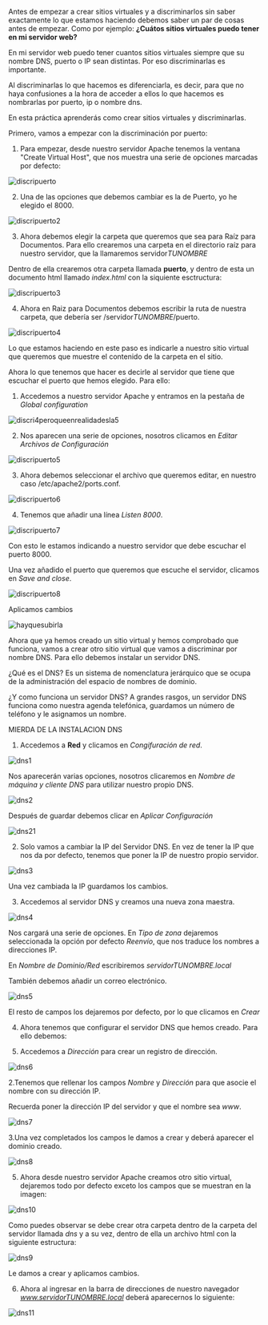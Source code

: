 Antes de empezar a crear sitios virtuales y a discriminarlos sin saber exactamente lo que estamos haciendo debemos saber un par de cosas antes de empezar. Como por ejemplo: **¿Cuátos sitios virtuales puedo tener en mi servidor web?**

En mi servidor web puedo tener cuantos sitios virtuales siempre que su nombre DNS, puerto o IP sean distintas. Por eso discriminarlas es importante.

Al discriminarlas lo que hacemos es diferenciarla, es decir, para que no haya confusiones a la hora de acceder a ellos lo que hacemos es nombrarlas por puerto, ip o nombre dns.

En esta práctica aprenderás como crear sitios virtuales y discriminarlas.

Primero, vamos a empezar con la discriminación por puerto:

1. Para empezar, desde nuestro servidor Apache tenemos la ventana "Create Virtual Host", que nos muestra una serie de opciones marcadas por defecto:

![discripuerto](./images/discripuerto.PNG)

2. Una de las opciones que debemos cambiar es la de Puerto, yo he elegido el 8000.

![discripuerto2](./images/discripuerto2.PNG)

3. Ahora debemos elegir la carpeta que queremos que sea para Raíz para Documentos. Para ello crearemos una carpeta en el directorio raíz para nuestro servidor, que la llamaremos servidor*TUNOMBRE*

Dentro de ella crearemos otra carpeta llamada **puerto**, y dentro de esta un documento html llamado *index.html* con la siquiente esctructura:

![discripuerto3](./images/discripuerto3.PNG)

4. Ahora en Raiz para Documentos debemos escribir la ruta de nuestra carpeta, que debería ser /servidor*TUNOMBRE*/puerto.

![discripuerto4](./images/discripuerto4.PNG)

Lo que estamos haciendo en este paso es indicarle a nuestro sitio virtual que queremos que muestre el contenido de la carpeta en el sitio. 

Ahora lo que tenemos que hacer es decirle al servidor que tiene que escuchar el puerto que hemos elegido. Para ello:
  
  1. Accedemos a nuestro servidor Apache y entramos en la pestaña de *Global configuration*

  ![discri4peroqueenrealidadesla5](./images/discri4peroqueenrealidadesla5.PNG)
  
  2. Nos aparecen una serie de opciones, nosotros clicamos en *Editar Archivos de Configuración* 
  
  ![discripuerto5](./images/discripuerto5.PNG)
  
  3. Ahora debemos seleccionar el archivo que queremos editar, en nuestro caso  /etc/apache2/ports.conf.
  
  ![discripuerto6](./images/discripuerto6.PNG)
  
  4. Tenemos que añadir una línea *Listen 8000*.
  
  ![discripuerto7](./images/discripuerto7.PNG)
  
  Con esto le estamos indicando a nuestro servidor que debe escuchar el puerto 8000.
  
  Una vez añadido el puerto que queremos que escuche el servidor, clicamos en *Save and close*.
  
  ![discripuerto8](./images/discripuerto8.PNG)
  
  Aplicamos cambios
  
![hayquesubirla](./images/hayquesubirla.PNG)

Ahora que ya hemos creado un sitio virtual y hemos comprobado que funciona, vamos a crear otro sitio virtual que vamos a discriminar por nombre DNS. Para ello debemos instalar un servidor DNS. 

¿Qué es el DNS? Es un sistema de nomenclatura jerárquico que se ocupa de la administración del espacio de nombres de dominio.

¿Y como funciona un servidor DNS? A grandes rasgos, un servidor DNS funciona como nuestra agenda telefónica, guardamos un número de teléfono y le asignamos un nombre.

MIERDA DE LA INSTALACION DNS

1. Accedemos a **Red** y clicamos en *Congifuración de red*.

![dns1](./images/dns1.PNG)

Nos aparecerán varias opciones, nosotros clicaremos en *Nombre de máquina y cliente DNS* para utilizar nuestro propio DNS.

![dns2](./images/dns2.PNG)

Después de guardar debemos clicar en *Aplicar Configuración*

![dns21](./images/dns21.PNG)

2. Solo vamos a cambiar la IP del Servidor DNS. En vez de tener la IP que nos da por defecto, tenemos que poner la IP de nuestro propio servidor.

![dns3](./images/dns3.PNG)

Una vez cambiada la IP guardamos los cambios.

3. Accedemos al servidor DNS y creamos una nueva zona maestra.

![dns4](./images/dns4.PNG)

Nos cargará una serie de opciones. En *Tipo de zona* dejaremos seleccionada la opción por defecto *Reenvío*, que nos traduce los nombres a direcciones IP.

En *Nombre de Dominio/Red* escribiremos *servidorTUNOMBRE.local*

También debemos añadir un correo electrónico.

![dns5](./images/dns5.PNG)

El resto de campos los dejaremos por defecto, por lo que clicamos en *Crear*

4. Ahora tenemos que configurar el servidor DNS que hemos creado. Para ello debemos:

  1. Accedemos a *Dirección* para crear un registro de dirección.
  
  ![dns6](./images/dns6.PNG)
  
  2.Tenemos que rellenar los campos *Nombre* y *Dirección* para que asocie el nombre con su dirección IP.
  
  Recuerda poner la dirección IP del servidor y que el nombre sea *www*.
  
  ![dns7](./images/dns7.PNG)
  
  3.Una vez completados los campos le damos a crear y deberá aparecer el dominio creado.
  
  ![dns8](./images/dns8.PNG)
  
 5. Ahora desde nuestro servidor Apache creamos otro sitio virtual, dejaremos todo por defecto exceto los campos que se muestran en la imagen:
 
 ![dns10](./images/dns10.PNG)
 
 Como puedes observar se debe crear otra carpeta dentro de la carpeta del servidor llamada *dns* y a su vez, dentro de ella un archivo html con la siguiente estructura:
 
 ![dns9](./images/dns9.PNG)
 
 Le damos a crear y aplicamos cambios.
 
 6. Ahora al ingresar en la barra de direcciones de nuestro navegador *www.servidorTUNOMBRE.local* deberá aparecernos lo siguiente:
 
 ![dns11](./images/dns11.PNG)
